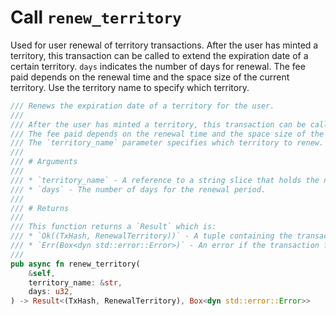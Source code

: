 # Call `renew_territory`

Used for user renewal of territory transactions. After the user has minted a territory, this transaction can be called to extend the expiration date of a certain territory. `days` indicates the number of days for renewal. The fee paid depends on the renewal time and the space size of the current territory. Use the territory name to specify which territory.

```rust
/// Renews the expiration date of a territory for the user.
///
/// After the user has minted a territory, this transaction can be called to extend the expiration date.
/// The fee paid depends on the renewal time and the space size of the current territory.
/// The `territory_name` parameter specifies which territory to renew.
///
/// # Arguments
///
/// * `territory_name` - A reference to a string slice that holds the name of the territory to be renewed.
/// * `days` - The number of days for the renewal period.
///
/// # Returns
///
/// This function returns a `Result` which is:
/// * `Ok((TxHash, RenewalTerritory))` - A tuple containing the transaction hash and the `RenewalTerritory` struct.
/// * `Err(Box<dyn std::error::Error>)` - An error if the transaction fails.
///
pub async fn renew_territory(
    &self,
    territory_name: &str,
    days: u32,
) -> Result<(TxHash, RenewalTerritory), Box<dyn std::error::Error>>
```